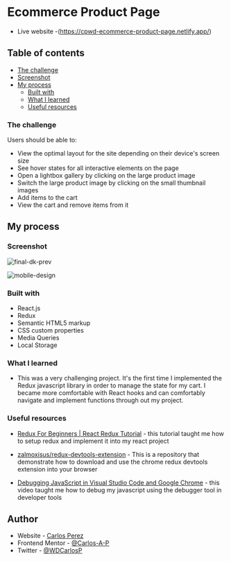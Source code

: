 # Ecommerce Product Page

- Live website -(https://cpwd-ecommerce-product-page.netlify.app/)

## Table of contents

- [The challenge](#the-challenge)
- [Screenshot](#screenshot)
- [My process](#my-process)
  - [Built with](#built-with)
  - [What I learned](#what-i-learned)
  - [Useful resources](#useful-resources)

### The challenge

Users should be able to:

- View the optimal layout for the site depending on their device's screen size
- See hover states for all interactive elements on the page
- Open a lightbox gallery by clicking on the large product image
- Switch the large product image by clicking on the small thumbnail images
- Add items to the cart
- View the cart and remove items from it

## My process

### Screenshot

![final-dk-prev](https://user-images.githubusercontent.com/85038929/140659041-5314092b-0ee4-4ba0-966e-22f35c9c3873.JPG)

![mobile-design](https://user-images.githubusercontent.com/85038929/140659087-32a2bfe5-ee89-47ca-9a02-2c480d7268bd.jpg)

### Built with

- React.js
- Redux
- Semantic HTML5 markup
- CSS custom properties
- Media Queries
- Local Storage

### What I learned

- This was a very challenging project. It's the first time I implemented the Redux javascript library in order to manage the state for my cart. I became more comfortable with React hooks and can comfortably navigate and implement functions through out my project.

### Useful resources

- [Redux For Beginners | React Redux Tutorial](https://www.youtube.com/watch?v=CVpUuw9XSjY&t=579s&ab_channel=DevEd) - this tutorial taught me how to setup redux and implement it into my react project

- [zalmoxisus/redux-devtools-extension](https://github.com/zalmoxisus/redux-devtools-extension) - This is a repository that demonstrate how to download and use the chrome redux devtools extension into your browser

- [Debugging JavaScript in Visual Studio Code and Google Chrome](https://www.youtube.com/watch?v=AX7uybwukkk&ab_channel=JamesQQuick) - this video taught me how to debug my javascript using the debugger tool in developer tools

## Author

- Website - [Carlos Perez](https://carlospwd.netlify.app/)
- Frontend Mentor - [@Carlos-A-P](https://www.frontendmentor.io/profile/Carlos-A-P)
- Twitter - [@WDCarlosP](https://www.twitter.com/WDCarlosP)
